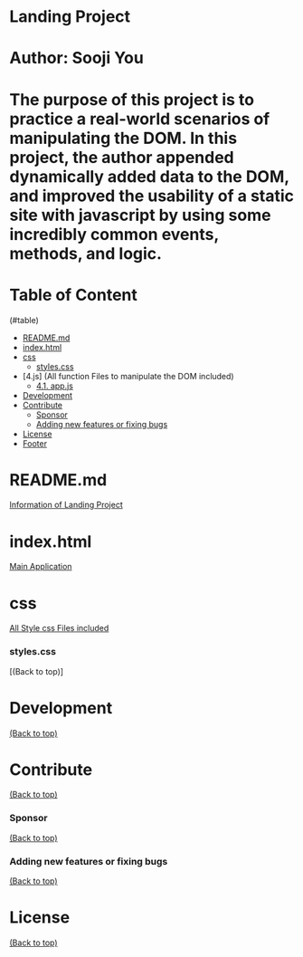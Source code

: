 <!-- Add banner here -->
# Landing Project
# Author: Sooji You
<!-- Describe your project in brief -->
# The purpose of this project is to practice a real-world scenarios of manipulating the DOM. In this project, the author appended dynamically added data to the DOM, and improved the usability of a static site with javascript by using some incredibly common events, methods, and logic.

# Table of Content
(#table)
- [README.md](#readme.md)
- [index.html](#index.html)
- [css](#css)
  - [styles.css](#styles)
- [4.js] (All function Files to manipulate the DOM included)
  - [4.1. app.js](#app)
- [Development](#development)
- [Contribute](#contribute)
    - [Sponsor](#sponsor)
    - [Adding new features or fixing bugs](#adding-new-features-or-fixing-bugs)
- [License](#license)
- [Footer](#footer)

# README.md 
[Information of Landing Project](#table)

# index.html
[Main Application](#table)
# css
[All Style css Files included](#table)
### styles.css
[(Back to top)]

# Development
[(Back to top)](#table)

# Contribute
[(Back to top)](#table)


### Sponsor
[(Back to top)](#table)



### Adding new features or fixing bugs
[(Back to top)](#table)


# License
[(Back to top)](#table)

